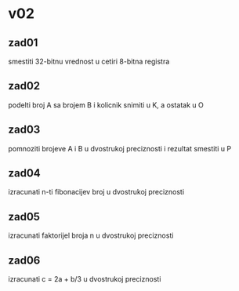 # v02
## zad01
smestiti 32-bitnu vrednost u cetiri 8-bitna registra
## zad02
podelti broj A sa brojem B i kolicnik snimiti u K, a ostatak u O
## zad03
pomnoziti  brojeve A i B u dvostrukoj preciznosti i rezultat smestiti u P
## zad04
izracunati n-ti fibonacijev broj u dvostrukoj preciznosti
## zad05
izracunati faktorijel broja n u dvostrukoj preciznosti
## zad06
izracunati c = 2a + b/3 u dvostrukoj preciznosti